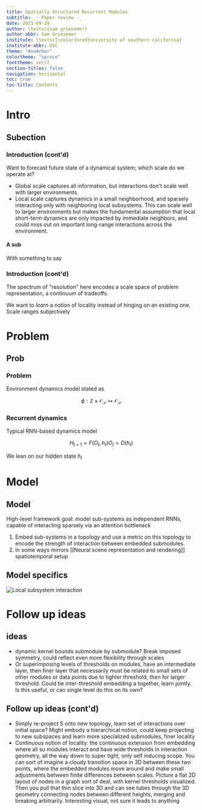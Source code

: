 ```yaml
---
title: Spatially Structured Recurrent Modules
subtitle: _- Paper review -_
date: 2021-09-29
author: \textsc{sam griesemer}
author-abbr: Sam Griesemer
institute: \textsc{\color{nred}university of southern california}
institute-abbr: USC
theme: "AnnArbor"
colortheme: "spruce"
fonttheme: serif
section-titles: false
navigation: horizontal
toc: true
toc-title: Contents
---
```


# Intro
## Subection

### Introduction (cont'd)
Want to forecast future state of a dynamical system; which scale do we operate at?

- Global scale captures all information, but interactions don't scale well with larger
  environments.
- Local scale captures dynamics in a small neighborhood, and sparsely interacting only
  with neighboring local subsystems. This can scale well to larger environments but makes
  the fundamental assumption that local short-term dynamics are only impacted by immediate
  neighbors, and could miss out on important long-range interactions across the
  environment.

#### A sub
With something to say


### Introduction (cont'd)
The spectrum of "resolution" here encodes a scale space of problem representation, a
continuum of tradeoffs.

We want to _learn_ a notion of locality instead of hinging on an existing one. Scale
ranges subjectively


# Problem
## Prob
### Problem
Environment dynamics model stated as

$$\phi : \mathbb{Z}\times\mathcal{O}_{\mathcal{X}} \mapsto \mathcal{O}_{\mathcal{X}}$$

### Recurrent dynamics
Typical RNN-based dynamics model

$$H_{t+1}=F(O_t,h_t) O_t=D(h_t)$$

We lean on our hidden state $h_t$


# Model
## Model
High-level framework goal: model sub-systems as independent RNNs, capable of interacting
sparsely via an attention bottleneck

1. Embed sub-systems in a topology and use a metric on this topology to encode the strength
  of interaction between embedded submodules.
2. In some ways mirrors [[Neural scene representation and rendering]] spatiotemporal setup


## Model specifics

![Local subsystem interaction](/home/smgr/Documents/notes/images/1632909030.png)


# Follow up ideas
## ideas
- dynamic kernel bounds submodule by submodule? Break imposed symmetry, could
  reflect even more flexibility through scales
- Or superimposing levels of thresholds on modules, have an intermediate layer, then finer
  layer that necessarily must be related to small sets of other modules or data points due
  to tighter threshold, then for larger threshold. Could tie inter-threshold embedding a
  together, learn jointly. Is this useful, or can single level do this on its own?


## Follow up ideas (cont'd)
- Simply re-project S onto new topology, learn set of interactions over initial space?
  Might embody a hierarchical notion, could keep projecting to new subspaces and learn
  more specialized submodules, finer locality
- Continuous notion of locality: the continuous extension from embedding where all su
  modules interact and have wide thresholds in interaction geometry, all the way down to
  super tight, only self inducing scope. You can sort of imagine a cloudy transition space
  in 3D between these two points, where the embedded modules move around and make small
  adjustments between finite differences between scales. Picture a flat 2D layout of nodes
  in a graph sort of deal, with kernel thresholds visualized. Then you pull that thin
  slice into 3D and can see tubes through the 3D geometry connecting nodes between
  different heights, merging and breaking arbitrarily. Interesting visual, not sure it
  leads to anything

